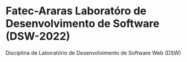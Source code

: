 # Fatec-Araras Laboratóro de Desenvolvimento de Software (DSW-2022)

Disciplina de Laboratório de Desenvolvimento de Software Web (DSW)
